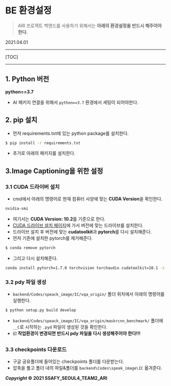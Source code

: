 # BE 환경설정

> ARI 프로젝트 백엔드를 사용하기 위해서는 **아래의 환경설정을 반드시 해주어야 한다.**

2021.04.01

---

[TOC] 

---



## 1. Python 버전

**python==3.7**

- AI 패키지 연결을 위해서 `python==3.7` 환경에서 세팅이 되어야한다.



## 2. pip 설치

- 먼저 requirements.txt에 있는 python package를 설치한다.
```bash
$ pip install -r requirements.txt
```
- 추가로 아래의 패키지를 설치한다.

<!-- ```bash
conda install pytorch=1.7.0 torchvision torchaudio cudatoolkit=10.1 -c pytorch
``` -->



## 3.Image Captioning을 위한 설정

### 3.1 CUDA 드라이버 설치

- cmd에서 아래의 명령어로 현재 컴퓨터 사양에 맞는 **CUDA Version**을 확인한다.
```bash
nvidia-smi
```
- 여기서는 **CUDA Version: 10.2**를 기준으로 한다.
- [CUDA 드라이브 설치 페이지](https://developer.nvidia.com/cuda-toolkit-archive)에 가서 버전에 맞는 드라이브를 설치한다.
- 드라이브 설치 후 버전에 맞는 **cudatoolkit**과 **pytorch**를 다시 설치해준다.
- 먼저 기존에 설치한 pytorch를 제거해준다.
```bash
$ conda remove pytorch
```
- 그리고 다시 설치해준다.
```bash
conda install pytorch=1.7.0 torchvision torchaudio cudatoolkit=10.1 -c pytorch
```

### 3.2 pdy 파일 생성

- `backend/Codes/speack_image/IC/vqa_origin/` 폴더 위치에서 아래의 명령어를 실행한다.
```bash
$ python setup.py build develop
```
- `backend/Codes/speack_image/IC/vqa_origin/maskrcnn_benchmark/` 폴더에 `__C`로 시작하는 `.pyd` 파일이 생성된 것을 확인한다.
- :ballot_box_with_check: **작업환경이 변경되면 반드시 pdy 파일을 다시 생성해주어야 한다!!!**



### 3.3 checkpoints 다운로드

- 구글 공유폴더에 들어있는 checkpoints 폴더를 다운받는다.
- 압축을 풀고 폴더 내의 파일&폴더를 `backend\Codes\speak_image\IC` 옮겨준다.






***Copyright* © 2021 SSAFY_SEOUL4_TEAM2_ARI**